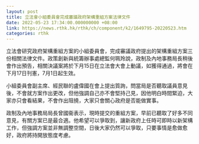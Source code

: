 ```yaml
---
layout: post
title: 立法會小組委員會完成審議政府架構重組方案法律文件
date: 2022-05-23 17:34:00.000000000 +08:00
link: https://news.rthk.hk/rthk/ch/component/k2/1649795-20220523.htm
categories: rthk
---
```


立法會研究政府架構重組方案的小組委員會，完成審議政府提出的架構重組方案三份相關法律文件。政策創新與統籌辦事處總監何珮玲說，政制及內地事務局長稍後會作出預告，相關決議案將於下月15日在立法會大會上動議，如獲得通過，將會在下月17日刊憲，7月1日起生效。

小組委員會副主席、經民聯的盧偉國在會上提出質詢，問當局是否聽取議員意見後，不會就方案作出更改，但他強調自己亦不會堅持己見，因他明白時間緊迫，大家亦只會看結果，不會作出阻撓，大家只會關心政府是否能做實事。

政制及內地事務局局長曾國衞表示，現時提交的重組方案，早前已聽取了好多不同意見，有關方案已是最合適。他希望可以爭取到，讓新政府上任時可即時以新架構工作，但強調方案並非無調整空間，日後大家仍然可以爭取，只要事情是愈做愈好，政府將持開放態度考慮。
